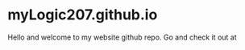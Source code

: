 # myLogic207.github.io

Hello and welcome to my website github repo.
Go and check it out at

## [](myLogic207.github.io)
